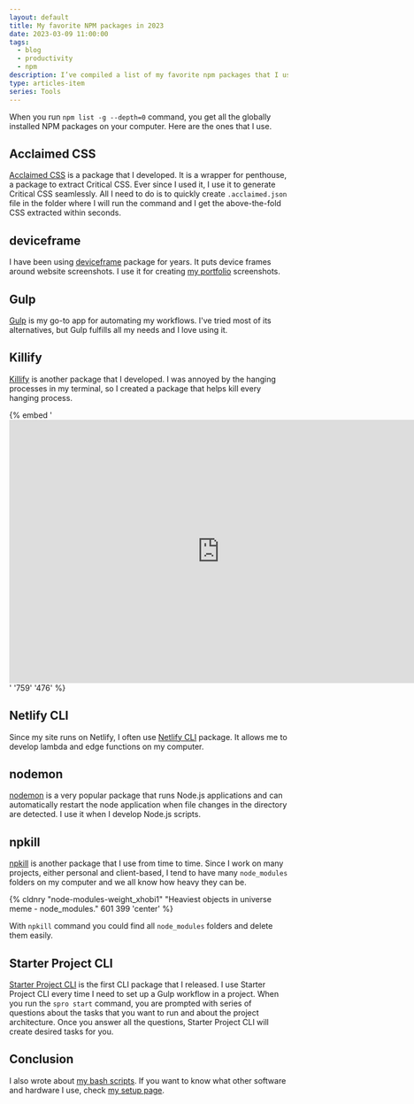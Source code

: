 ```yaml
---
layout: default
title: My favorite NPM packages in 2023
date: 2023-03-09 11:00:00
tags:
  - blog
  - productivity
  - npm
description: I’ve compiled a list of my favorite npm packages that I use on a daily basis.
type: articles-item
series: Tools
---
```


When you run `npm list -g --depth=0` command, you get all the globally installed NPM packages on your computer. Here are the ones that I use.

## Acclaimed CSS

[Acclaimed CSS](https://www.npmjs.com/package/acclaimed) is a package that I developed. It is a wrapper for penthouse, a package to extract Critical CSS. Ever since I used it, I use it to generate Critical CSS seamlessly. All I need to do is to quickly create `.acclaimed.json` file in the folder where I will run the command and I get the above-the-fold CSS extracted within seconds.

## deviceframe

I have been using [deviceframe](https://www.npmjs.com/package/deviceframe) package for years. It puts device frames around website screenshots. I use it for creating [my portfolio](/portfolio/) screenshots.

## Gulp

[Gulp](https://www.npmjs.com/package/gulp) is my go-to app for automating my workflows. I've tried most of its alternatives, but Gulp fulfills all my needs and I love using it.

## Killify

[Killify](https://www.npmjs.com/package/killify) is another package that I developed. I was annoyed by the hanging processes in my terminal, so I created a package that helps kill every hanging process.

{% embed '<iframe width="759" height="476" src="https://www.youtube-nocookie.com/embed/8gjzPBxCd_o" title="YouTube video player" frameborder="0" allow="accelerometer; autoplay; clipboard-write; encrypted-media; gyroscope; picture-in-picture; web-share" allowfullscreen></iframe>' '759' '476' %}

## Netlify CLI

Since my site runs on Netlify, I often use [Netlify CLI](https://www.npmjs.com/package/netlify-cli) package. It allows me to develop lambda and edge functions on my computer.

## nodemon

[nodemon](https://www.npmjs.com/package/nodemon) is a very popular package that runs Node.js applications and can automatically restart the node application when file changes in the directory are detected. I use it when I develop Node.js scripts.

## npkill

[npkill](https://www.npmjs.com/package/npkill) is another package that I use from time to time. Since I work on many projects, either personal and client-based, I tend to have many `node_modules` folders on my computer and we all know how heavy they can be.

{% cldnry "node-modules-weight_xhobi1" "Heaviest objects in universe meme - node_modules." 601 399 'center' %}

With `npkill` command you could find all `node_modules` folders and delete them easily.

## Starter Project CLI

[Starter Project CLI](https://www.npmjs.com/package/starter-project-cli) is the first CLI package that I released. I use Starter Project CLI every time I need to set up a Gulp workflow in a project. When you run the `spro start` command, you are prompted with series of questions about the tasks that you want to run and about the project architecture. Once you answer all the questions, Starter Project CLI will create desired tasks for you.

## Conclusion

I also wrote about [my bash scripts](/articles/my-favorite-bash-shortcuts/). If you want to know what other software and hardware I use, check [my setup page](/uses/).
